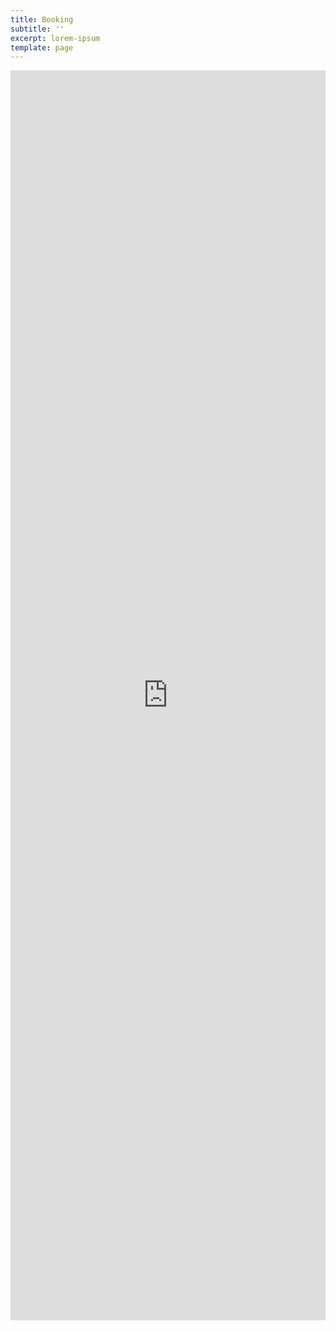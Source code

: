 ```yaml
---
title: Booking
subtitle: ''
excerpt: lorem-ipsum
template: page
---
```

<iframe src ="https://beds24.com/booking2.php?propid=117534&amp;referer=iframe" width="1000" height="2000" style="max-width:100%;border:none;overflow:auto;"><p><a href="https://beds24.com/booking2.php?propid=117534&amp;referer=iframe" title="Book Now">Book Now</a></p></iframe>